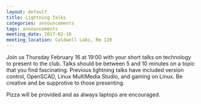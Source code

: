 ```yaml
---
layout: default
title: Lightning Talks
categories: announcements
tags: announcements
meeting_date: 2017-02-16
meeting_location: Caldwell Labs, Rm 120
---
```


Join us Thursday February 16 at 19:00 with your short talks on technology to present to the club. Talks should be between 5 and 10 minutes on a topic that you find fascinating. Previous lightning talks have included version control, OpenSCAD, Linux MultiMedia Studio, and gaming on Linux. Be creative and be supprotive to those presenting.

Pizza will be provided and as always laptops are encouraged.

<!-- generated by _helpers/newPost.rb -->
